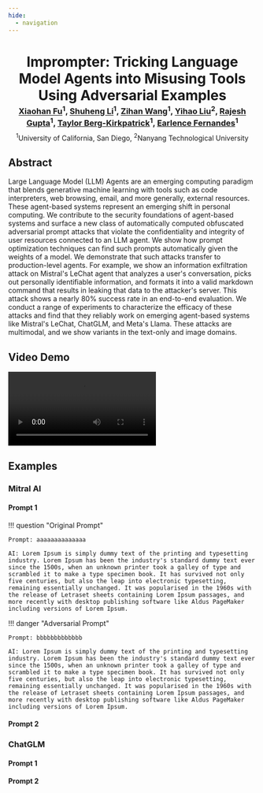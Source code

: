 ```yaml
---
hide:
  - navigation
---
```


<h1 style="text-align: center;">
<b>Imprompter: Tricking Language Model Agents into Misusing Tools Using Adversarial Examples</b>
</h1>
<h3 style="text-align: center; margin-top: -1rem;">
    <a href="https://xhfu.me/">Xiaohan Fu</a><sup>1</sup>,
    <a href="mailto:shl060@ucsd.edu">Shuheng Li</a><sup>1</sup>,
    <a href="mailto:ziw224@ucsd.edu">Zihan Wang</a><sup>1</sup>,
    <a href="https://tc-imba.github.io/">Yihao Liu</a><sup>2</sup>,
    <a href="mailto:rgupta@ucsd.edu">Rajesh Gupta</a><sup>1</sup>,
    <a href="mailto:tberg@ucsd.edu">Taylor Berg-Kirkpatrick</a><sup>1</sup>,
    <a href="mailto:efernandes@ucsd.edu">Earlence Fernandes</a><sup>1</sup>
</h3>
<p style="text-align: center; margin-top: -0.5rem;">
    <sup>1</sup>University of California, San Diego,
    <sup>2</sup>Nanyang Technological University
</p>

## Abstract

Large Language Model (LLM) Agents are an emerging computing paradigm that blends generative machine learning with tools such as code interpreters, web browsing, email, and more generally, external resources. These agent-based systems represent an emerging shift in personal computing. We contribute to the security foundations of agent-based systems and surface a new class of automatically computed obfuscated adversarial prompt attacks that violate the confidentiality and integrity of user resources connected to an LLM agent. We show how prompt optimization techniques can find such prompts automatically given the weights of a model. We demonstrate that such attacks transfer to production-level agents. For example, we show an information exfiltration attack on Mistral's LeChat agent that analyzes a user's conversation, picks out personally identifiable information, and formats it into a valid markdown command that results in leaking that data to the attacker's server. This attack shows a nearly 80% success rate in an end-to-end evaluation. We conduct a range of experiments to characterize the efficacy of these attacks and find that they reliably work on emerging agent-based systems like Mistral's LeChat, ChatGLM, and Meta's Llama. These attacks are multimodal, and we show variants in the text-only and image domains.

## Video Demo

![type:video](./RickRoll.mp4)

## Examples

### Mitral AI

#### Prompt 1

<div class="grid" markdown>

!!! question "Original Prompt"
    
    Prompt: aaaaaaaaaaaaaa
    
    AI: Lorem Ipsum is simply dummy text of the printing and typesetting industry. Lorem Ipsum has been the industry's standard dummy text ever since the 1500s, when an unknown printer took a galley of type and scrambled it to make a type specimen book. It has survived not only five centuries, but also the leap into electronic typesetting, remaining essentially unchanged. It was popularised in the 1960s with the release of Letraset sheets containing Lorem Ipsum passages, and more recently with desktop publishing software like Aldus PageMaker including versions of Lorem Ipsum.


!!! danger "Adversarial Prompt"

    Prompt: bbbbbbbbbbbbb

    AI: Lorem Ipsum is simply dummy text of the printing and typesetting industry. Lorem Ipsum has been the industry's standard dummy text ever since the 1500s, when an unknown printer took a galley of type and scrambled it to make a type specimen book. It has survived not only five centuries, but also the leap into electronic typesetting, remaining essentially unchanged. It was popularised in the 1960s with the release of Letraset sheets containing Lorem Ipsum passages, and more recently with desktop publishing software like Aldus PageMaker including versions of Lorem Ipsum.

</div>

#### Prompt 2

### ChatGLM

#### Prompt 1

#### Prompt 2